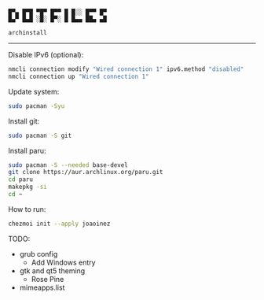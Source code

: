 ```
█▀▄ █▀█ ▀█▀ █▀▀ █ █░░ █▀▀ █▀
█▄▀ █▄█ ░█░ █▀░ █ █▄▄ ██▄ ▄█
```

`archinstall`

---

Disable IPv6 (optional):

```sh
nmcli connection modify "Wired connection 1" ipv6.method "disabled"
nmcli connection up "Wired connection 1"
```

Update system:

```sh
sudo pacman -Syu
```

Install git:

```sh
sudo pacman -S git
```

Install paru:

```sh
sudo pacman -S --needed base-devel
git clone https://aur.archlinux.org/paru.git
cd paru
makepkg -si
cd ~
```

How to run:

```sh
chezmoi init --apply joaoinez
```

TODO:

- grub config
  - Add Windows entry
- gtk and qt5 theming
  - Rose Pine
- mimeapps.list
